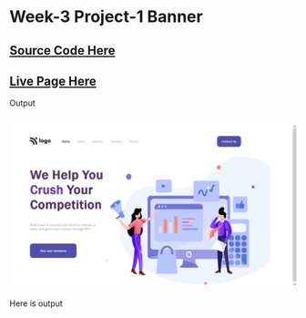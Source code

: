 # Week-3 Project-1 Banner

## [Source Code Here](https://github.com/ajaydewangan1100/FSJS2.0/tree/main/Projects/Week-3-Project%2001)

## [Live Page Here](https://rainbow-boba-9a0d87.netlify.app/)

Output
## ![Output](output.png)
Here is output